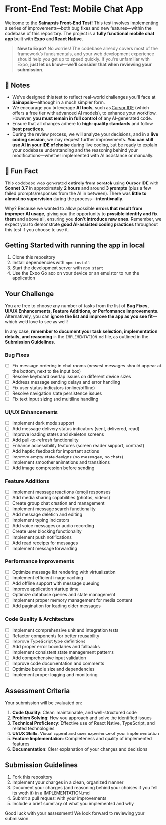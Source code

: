 # Front-End Test: Mobile Chat App

Welcome to the **Sainapsis Front-End Test!** This test involves implementing a series of improvements—both bug fixes and new features—within the codebase of this repository. The project is a **fully functional mobile chat app** built with **Expo** and **React Native**.

> **New to Expo?** No worries! The codebase already covers most of the framework’s fundamentals, and your web development experience should help you get up to speed quickly. If you're unfamiliar with Expo, **just let us know—we’ll consider that when reviewing your submission**.

## 📌 Notes

- We’ve designed this test to reflect real-world challenges you'll face at **Sainapsis**—although in a much simpler form.
- We encourage you to leverage **AI tools**, such as [Cursor IDE](https://cursor.sh) (which offers a free tier with advanced AI models), to enhance your workflow. However, **you must remain in full control** of any AI-generated code.
- Ensure that all changes adhere to **high-quality standards** and follow **best practices**.
- During the review process, we will analyze your decisions, and in a **live coding session**, we may request further improvements. **You can still use AI in your IDE of choise** during live coding, but be ready to explain your codebase understanding and the reasoning behind your modifications—whether implemented with AI assistance or manually.

## 🎉 Fun Fact

This codebase was generated **entirely from scratch** using **Cursor IDE** with **Sonnet 3.7** in approximately **2 hours** and around **3 prompts** (plus a few failed prompts/responses from the AI in between). There was **little to almost no supervision** during the process—**intentionally**.

Why? Because we wanted to allow possible **errors that result from improper AI usage**, giving you the opportunity to **possible identify and fix them** and above all, ensuring you **don’t introduce new ones**. Remember, we expect you to demonstrate **good AI-assisted coding practices** throughout this test if you choose to use it.


## Getting Started with running the app in local

1. Clone this repository
2. Install dependencies with `npm install`
3. Start the development server with `npm start`
4. Use the Expo Go app on your device or an emulator to run the application

## Your Challenge

You are free to choose any number of tasks from the list of **Bug Fixes, UI/UX Enhancements, Feature Additions, or Performance Improvements**. Alternatively, you can **ignore the list and improve the app as you see fit**—which we’d love to see as well!  

In any case, **remember to document your task selection, implementation details, and reasoning** in the `IMPLEMENTATION.md` file, as outlined in the **Submission Guidelines**.


### Bug Fixes

- [ ] Fix message ordering in chat rooms (newest messages should appear at the bottom, next to the input box)
- [ ] Resolve keyboard overlap issues on different device sizes
- [ ] Address message sending delays and error handling
- [ ] Fix user status indicators (online/offline)
- [ ] Resolve navigation state persistence issues
- [ ] Fix text input sizing and multiline handling

### UI/UX Enhancements

- [ ] Implement dark mode support
- [ ] Add message delivery status indicators (sent, delivered, read)
- [ ] Improve loading states and skeleton screens
- [ ] Add pull-to-refresh functionality
- [ ] Enhance accessibility features (screen reader support, contrast)
- [ ] Add haptic feedback for important actions
- [ ] Improve empty state designs (no messages, no chats)
- [ ] Implement smoother animations and transitions
- [ ] Add image compression before sending

### Feature Additions

- [ ] Implement message reactions (emoji responses)
- [ ] Add media sharing capabilities (photos, videos)
- [ ] Create group chat creation and management
- [ ] Implement message search functionality
- [ ] Add message deletion and editing
- [ ] Implement typing indicators
- [ ] Add voice messages or audio recording
- [ ] Create user blocking functionality
- [ ] Implement push notifications
- [ ] Add read receipts for messages
- [ ] Implement message forwarding

### Performance Improvements

- [ ] Optimize message list rendering with virtualization
- [ ] Implement efficient image caching
- [ ] Add offline support with message queuing
- [ ] Improve application startup time
- [ ] Optimize database queries and state management
- [ ] Implement proper memory management for media content
- [ ] Add pagination for loading older messages

### Code Quality & Architecture

- [ ] Implement comprehensive unit and integration tests
- [ ] Refactor components for better reusability
- [ ] Improve TypeScript type definitions
- [ ] Add proper error boundaries and fallbacks
- [ ] Implement consistent state management patterns
- [ ] Add comprehensive input validation
- [ ] Improve code documentation and comments
- [ ] Optimize bundle size and dependencies
- [ ] Implement proper logging and monitoring

## Assessment Criteria

Your submission will be evaluated on:

1. **Code Quality**: Clean, maintainable, and well-structured code
2. **Problem Solving**: How you approach and solve the identified issues
3. **Technical Proficiency**: Effective use of React Native, TypeScript, and related technologies
4. **UI/UX Skills**: Visual appeal and user experience of your implementation
5. **Feature Implementation**: Completeness and quality of implemented features
6. **Documentation**: Clear explanation of your changes and decisions

## Submission Guidelines

1. Fork this repository
2. Implement your changes in a clean, organized manner
3. Document your changes (and reasoning behind your choises if you fell its woth it) in a IMPLEMENTATION.md
4. Submit a pull request with your improvements
5. Include a brief summary of what you implemented and why

Good luck with your assessment! We look forward to reviewing your submission.
